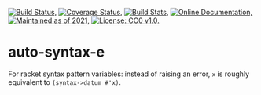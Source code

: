 [![Build Status,](https://img.shields.io/travis/jsmaniac/auto-syntax-e/main.svg)](https://travis-ci.org/jsmaniac/auto-syntax-e)
[![Coverage Status,](https://img.shields.io/codecov/c/github/jsmaniac/auto-syntax-e/main.svg)](https://codecov.io/gh/jsmaniac/auto-syntax-e)
[![Build Stats,](https://img.shields.io/badge/build-stats-blue.svg)](http://jsmaniac.github.io/travis-stats/#jsmaniac/auto-syntax-e)
[![Online Documentation,](https://img.shields.io/badge/docs-online-blue.svg)](http://docs.racket-lang.org/auto-syntax-e/)
[![Maintained as of 2021,](https://img.shields.io/maintenance/yes/2021.svg)](https://github.com/jsmaniac/auto-syntax-e/issues)
[![License: CC0 v1.0.](https://img.shields.io/badge/license-CC0-blue.svg)](https://creativecommons.org/publicdomain/zero/1.0/)

auto-syntax-e
=============

For racket syntax pattern variables: instead of raising an error, `x` is roughly equivalent to `(syntax->datum #'x)`.
